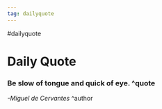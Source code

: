 ```yaml
---
tag: dailyquote
---
```


#dailyquote

# Daily Quote

### Be slow of tongue and quick of eye. ^quote
*-Miguel de Cervantes* ^author
